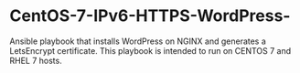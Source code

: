 # CentOS-7-IPv6-HTTPS-WordPress-
Ansible playbook that installs WordPress on NGINX and generates a LetsEncrypt certificate. This playbook is intended to run on CENTOS 7 and RHEL 7 hosts.
